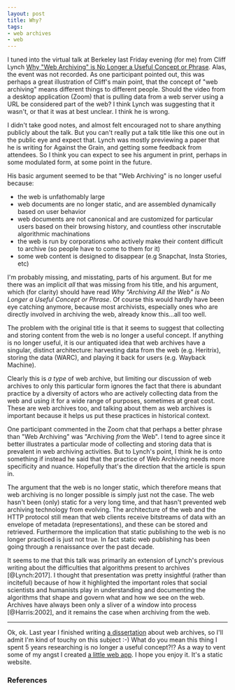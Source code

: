 ```yaml
---
layout: post
title: Why?
tags:
- web archives
- web
---
```


I tuned into the virtual talk at Berkeley last Friday evening (for me) from
Cliff Lynch [Why "Web Archiving" is No Longer a Useful Concept or
Phrase](https://www.ischool.berkeley.edu/events/2021/why-web-archiving-no-longer-useful-concept-or-phrase).
Alas, the event was not recorded. As one participant pointed out,
this was perhaps a great illustration of Cliff's main point, that the concept
of "web archiving" means different things to different people. Should the video
from a desktop application (Zoom) that is pulling data from a web server using
a URL be considered part of the web? I think Lynch was suggesting that it
wasn't, or that it was at best unclear. I think he is wrong.

I didn't take good notes, and almost felt encouraged not to share anything
publicly about the talk. But you can't really put a talk title like this one
out in the public eye and expect that. Lynch was mostly previewing a paper that
he is writing for Against the Grain, and getting some feedback from attendees.
So I think you can expect to see his argument in print, perhaps in some
modulated form, at some point in the future.

His basic argument seemed to be that "Web Archiving" is no longer useful
because:

* the web is unfathomably large
* web documents are no longer static, and are assembled dynamically based on user behavior
* web documents are not canonical and are customized for particular users based on their browsing history, and countless other inscrutable algorithmic machinations
* the web is run by corporations who actively make their content difficult to archive (so people have to come to them for it)
* some web content is designed to disappear (e.g Snapchat, Insta Stories, etc)

I'm probably missing, and misstating, parts of his argument. But for me there
was an implicit *all* that was missing from his title, and his argument, which
(for clarity) should have read *Why "Archiving All the Web" is No Longer
a Useful Concept or Phrase*. Of course this would hardly have been eye catching
anymore, because most archivists, especially ones who are directly involved in
archiving the web, already know this...all too well.

The problem with the original title is that it seems to suggest that collecting
and storing content from the web is no longer a useful concept. If anything is
no longer useful, it is our antiquated idea that web archives have a singular,
distinct architecture: harvesting data from the web (e.g. Heritrix), storing
the data (WARC), and playing it back for users (e.g. Wayback Machine).

Clearly this is *a type* of web archive, but limiting our discussion of web
archives to only this particular form ignores the fact that there is abundant
practice by a diversity of actors who are actively collecting data from the web
and using it for a wide range of purposes, sometimes at great cost. These are
web archives too, and talking about them as web archives is important because
it helps us put these practices in historical context.

One participant commented in the Zoom chat that perhaps a better phrase than
"Web Archiving" was "Archiving *from* the Web". I tend to agree since it better
illustrates a particular mode of collecting and storing data that is prevalent
in web archiving activities. But to Lynch's point, I think he is onto something
if instead he said that the practice of Web Archiving needs more specificity
and nuance. Hopefully that's the direction that the article is spun in.

The argument that the web is no longer static, which therefore means that web
archiving is no longer possible is simply just not the case. The web hasn't
been (only) static for a very long time, and that hasn't prevented web
archiving technology from evolving. The architecture of the web and the HTTP
protocol still mean that web clients receive bitstreams of data with an
envelope of metadata (representations), and these can be stored and retrieved.
Furthermore the implication that static publishing to the web is no longer
practiced is just not true. In fact static web publishing has been going
through a renaissance over the past decade.

It seems to me that this talk was primarily an extension of Lynch's previous
writing about the difficulties that algorithms present to archives
[@Lynch:2017]. I thought that presentation was pretty insightful (rather than
inciteful) because of how it highlighted the important roles that social
scientists and humanists play in understanding and documenting the algorithms
that shape and govern what and how we see on the web. Archives have always been
only a sliver of a window into process [@Harris:2002], and it remains the case
when archiving from the web.

---

Ok, ok. Last year I finished writing [a dissertation] about web archives, so
I'll admit I'm kind of touchy on this subject :-) What do you mean this thing
I spent 5 years researching is no longer a useful concept?!? As a way to vent
some of my angst I created [a little web app]. I hope you enjoy it. It's
a static website.

### References

[sliver of a window]: https://inkdroid.org/2013/10/16/archival-sliver/
[a dissertation]: https://github.com/edsu/diss/#readme
[a little web app]: https://edsu.github.io/why/
